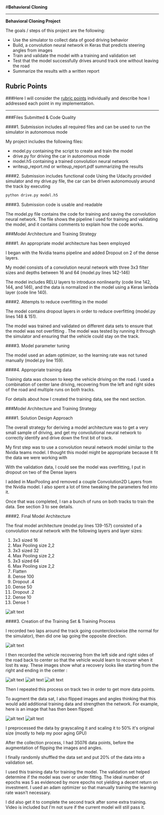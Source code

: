 #**Behavioral Cloning** 



---

**Behavioral Cloning Project**

The goals / steps of this project are the following:
* Use the simulator to collect data of good driving behavior
* Build, a convolution neural network in Keras that predicts steering angles from images
* Train and validate the model with a training and validation set
* Test that the model successfully drives around track one without leaving the road
* Summarize the results with a written report


[//]: # (Image References)

[image1]: ./examples/image2.jpg "Image"
[image2]: ./examples/image1.jpg "Image"
[image3]: ./examples/startfromright.jpg "Recovery Image"
[image4]: ./examples/midfromright.jpg "Recovery Image"
[image5]: ./examples/finishfromright.jpg "Recovery Image"
[image6]: ./examples/image2.jpg "Normal Image"
[image7]: ./examples/image2flipped.jpg "Flipped Image"

## Rubric Points
###Here I will consider the [rubric points](https://review.udacity.com/#!/rubrics/432/view) individually and describe how I addressed each point in my implementation.  

---
###Files Submitted & Code Quality

####1. Submission includes all required files and can be used to run the simulator in autonomous mode

My project includes the following files:
* model.py containing the script to create and train the model
* drive.py for driving the car in autonomous mode
* model.h5 containing a trained convolution neural network 
* writeup_report.md or writeup_report.pdf summarizing the results

####2. Submission includes functional code
Using the Udacity provided simulator and my drive.py file, the car can be driven autonomously around the track by executing 
```sh
python drive.py model.h5
```

####3. Submission code is usable and readable

The model.py file contains the code for training and saving the convolution neural network. The file shows the pipeline I used for training and validating the model, and it contains comments to explain how the code works.

###Model Architecture and Training Strategy

####1. An appropriate model architecture has been employed

I began with the Nvidia teams pipeline and added Dropout on 2 of the dense layers.

My model consists of a convolution neural network with three 3x3 filter sizes and depths between 16 and 64 (model.py lines 142-146) 

The model includes RELU layers to introduce nonlinearity (code line 142, 144, and 146), and the data is normalized in the model using a Keras lambda layer (code line 140). 

####2. Attempts to reduce overfitting in the model

The model contains dropout layers in order to reduce overfitting (model.py lines 148 & 151). 

The model was trained and validated on different data sets to ensure that the model was not overfitting . The model was tested by running it through the simulator and ensuring that the vehicle could stay on the track.

####3. Model parameter tuning

The model used an adam optimizer, so the learning rate was not tuned manually (model.py line 159).

####4. Appropriate training data

Training data was chosen to keep the vehicle driving on the road. I used a combination of center lane driving, recovering from the left and right sides of the road and multiple runs on both tracks.

For details about how I created the training data, see the next section. 

###Model Architecture and Training Strategy

####1. Solution Design Approach

The overall strategy for deriving a model architecture was to get a very small sample of driving, and get my convolutional neural network to correctly identify and drive down the first bit of track.

My first step was to use a convolution neural network model similar to the Nvidia teams model. I thought this model might be appropriate because it fit the data we were working with

With the validation data, I could see the model was overfitting, I put in dropout on two of the Dense layers

I added in MaxPooling and removed a couple Convolution2D Layers from the Nvidia model. I also spent a lot of time tweaking the parameters fed into it. 

Once that was completed, I ran a bunch of runs on both tracks to train the data. See section 3 to see details.

####2. Final Model Architecture

The final model architecture (model.py lines 139-157) consisted of a convolution neural network with the following layers and layer sizes:

1. 3x3 sized 16
2. Max Pooling size 2,2
3. 3x3 sized 32
4. Max Pooling size 2,2
5. 3x3 sized 64
6. Max Pooling size 2,2
7. Flatten
8. Dense 100
9. Dropout .4
10. Dense 50 
11. Dropout .2
12. Dense 10
13. Dense 1


![alt text][image1]

####3. Creation of the Training Set & Training Process

I recorded two laps around the track going counterclockwise (the normal for the simulator), then did one lap going the opposite direction. 

![alt text][image2]

I then recorded the vehicle recovering from the left side and right sides of the road back to center so that the vehicle would learn to recover when it lost its way. These images show what a recovery looks like starting from the right and ending in the center :

![alt text][image3]
![alt text][image4]
![alt text][image5]

Then I repeated this process on track two in order to get more data points.

To augment the data sat, I also flipped images and angles thinking that this would add additional training data and strengthen the network. For example, here is an image that has then been flipped:

![alt text][image6]
![alt text][image7]

I preprocessed the data by grayscaling it and scaling it to 50% it's original size (mostly to help my poor aging GPU)

After the collection process, I had 35076 data points, before the augmentation of flipping the images and angles.


I finally randomly shuffled the data set and put 20% of the data into a validation set. 

I used this training data for training the model. The validation set helped determine if the model was over or under fitting. The ideal number of epochs was 5 as evidenced by more epochs not yielding a decent return on investment. I used an adam optimizer so that manually training the learning rate wasn't necessary.

I did also get it to complete the second track after some extra training. Video is included but I'm not sure if the current model will still pass it.